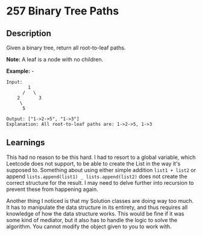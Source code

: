 # 257 Binary Tree Paths

## Description

Given a binary tree, return all root-to-leaf paths.

**Note:** A leaf is a node with no children.

**Example:** -

```text
Input:
        1
      /   \
    2       3
     \
      5

Output: ["1->2->5", "1->3"]
Explanation: All root-to-leaf paths are: 1->2->5, 1->3
```

## Learnings

This had no reason to be this hard. I had to resort to a global variable, which Leetcode does not support, to be able to create the List in the way it's supposed to. Something about using either simple addition `list1 + list2` or append `lists.append(list1) _ lists.append(list2)` does not create the correct structure for the result. I may need to delve further into recursion to prevent these from happening again.

Another thing I noticed is that my Solution classes are doing way too much. It has to manipulate the data structure in its entirety, and thus requires all knowledge of how the data structure works. This would be fine if it was some kind of mediator, but it also has to handle the logic to solve the algorithm. You cannot modify the object given to you to work with.
